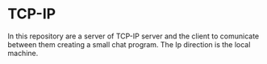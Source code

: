 # TCP-IP

In this repository are a server of TCP-IP server and the client to comunicate between them creating a small chat program.
The Ip direction is the local machine.


